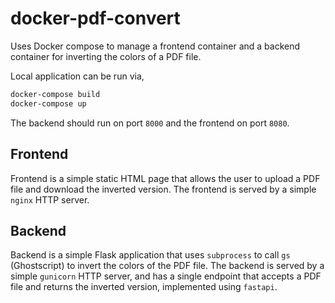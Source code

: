 # docker-pdf-convert

Uses Docker compose to manage a frontend container and a backend container for inverting the colors of a PDF file.

Local application can be run via,

```bash
docker-compose build
docker-compose up
```

The backend should run on port `8000` and the frontend on port `8080`.

## Frontend

Frontend is a simple static HTML page that allows the user to upload a PDF file and download the inverted version. The frontend is served by a simple `nginx` HTTP server.

## Backend

Backend is a simple Flask application that uses `subprocess` to call `gs` (Ghostscript) to invert the colors of the PDF file. The backend is served by a simple `gunicorn` HTTP server, and has a single endpoint that accepts a PDF file and returns the inverted version, implemented using `fastapi`.
